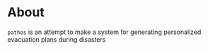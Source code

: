 # About

`pathos` is an attempt to make a system for generating personalized evacuation plans during disasters